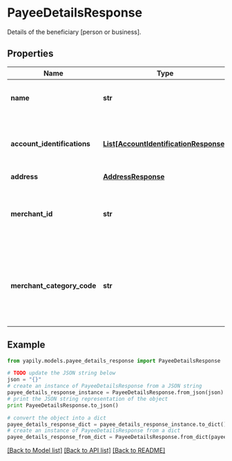 # PayeeDetailsResponse

 Details of the beneficiary [person or business].

## Properties
Name | Type | Description | Notes
------------ | ------------- | ------------- | -------------
**name** | **str** | The account holder name of the beneficiary. | [optional] 
**account_identifications** | [**List[AccountIdentificationResponse]**](AccountIdentificationResponse.md) | The account identifications that identify the &#x60;Payee&#x60; bank account. | [optional] 
**address** | [**AddressResponse**](AddressResponse.md) |  | [optional] 
**merchant_id** | **str** | The merchant ID is a unique code provided by the payment processor to the merchant. | [optional] 
**merchant_category_code** | **str** | The category code of the merchant in case the &#x60;Payee&#x60; is a business. Specified as a 3-letter ISO 18245 code. | [optional] 

## Example

```python
from yapily.models.payee_details_response import PayeeDetailsResponse

# TODO update the JSON string below
json = "{}"
# create an instance of PayeeDetailsResponse from a JSON string
payee_details_response_instance = PayeeDetailsResponse.from_json(json)
# print the JSON string representation of the object
print PayeeDetailsResponse.to_json()

# convert the object into a dict
payee_details_response_dict = payee_details_response_instance.to_dict()
# create an instance of PayeeDetailsResponse from a dict
payee_details_response_from_dict = PayeeDetailsResponse.from_dict(payee_details_response_dict)
```
[[Back to Model list]](../README.md#documentation-for-models) [[Back to API list]](../README.md#documentation-for-api-endpoints) [[Back to README]](../README.md)


